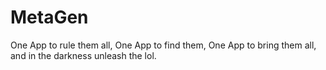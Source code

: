 # MetaGen

One App to rule them all,
One App to find them,
One App to bring them all,
and in the darkness unleash the lol.
